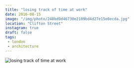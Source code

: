 ```yaml
---
title: "losing track of time at work"
date: 2016-08-15
image: "/img/photo/248bd9d46730e2109bd4d27e15e0ecda.jpg"
location: "Clifton Street"
instagram: true
draft: false
tags:
 - london
 - architecture
---
```


![losing track of time at work](/img/photo/248bd9d46730e2109bd4d27e15e0ecda.jpg)
